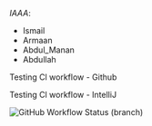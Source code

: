 *IAAA*:
- Ismail 
- Armaan 
- Abdul_Manan 
- Abdullah

Testing Cl workflow - Github

Testing Cl workflow - IntelliJ

![GitHub Workflow Status (branch)](https://img.shields.io/github/actions/workflow/status/ismail5626/IAAA/main.yml?branch=master)
